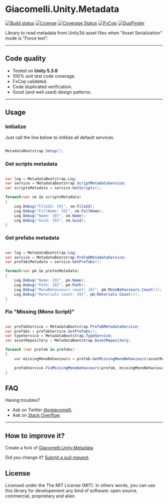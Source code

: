 # Giacomelli.Unity.Metadata

[![Build status](https://ci.appveyor.com/api/projects/status/hp51ath4ijyjf38v?svg=true)](https://ci.appveyor.com/project/giacomelli/Giacomelli.Unity.Metadata)
[![License](http://img.shields.io/:license-MIT-blue.svg)](https://raw.githubusercontent.com/giacomelli/Giacomelli.Unity.Metadata/master/LICENSE)
[![Coverage Status](https://coveralls.io/repos/giacomelli/Giacomelli.Unity.Metadata/badge.svg?branch=master&service=github)](https://coveralls.io/github/giacomelli/Giacomelli.Unity.Metadata?branch=master)
[![FxCop](http://badgessharp.apphb.com/badges/giacomelli/Giacomelli.Unity.Metadata/FxCop)](https://ci.appveyor.com/project/giacomelli/Giacomelli.Unity.Metadata/build/artifacts)
[![DupFinder](http://badgessharp.apphb.com/badges/giacomelli/Giacomelli.Unity.Metadata/DupFinder)](https://ci.appveyor.com/project/giacomelli/Giacomelli.Unity.Metadata/build/artifacts)

Library to read metadata from Unity3d asset files when "Asset Serialization" mode is "Force text".

--------

## Code quality
- Tested on **Unity 5.3.6**
- 100% unit test code coverage.
- FxCop validated.
- Code duplicated verification.
- Good (and well used) design patterns.  

--------


## Usage

### Initialize
Just call the line below to initilize all default services.

```csharp

MetadataBootstrap.Setup();

```

### Get scripts metadata
```csharp

var log = MetadataBootstrap.Log;
var service = MetadataBootstrap.ScriptMetadataService;
var scriptsMetadata = service.GetScripts();

foreach(var sm in scriptsMetadata)
{
	Log.Debug("FileId: {0}", sm.FileId);
	Log.Debug("FullName: {0}", sm.FullName);
	Log.Debug("Name: {0}", sm.Name);
	Log.Debug("Guid: {0}", sm.Guid);
}

```

### Get prefabs metadata
```csharp

var log = MetadataBootstrap.Log;
var service = MetadataBootstrap.PrefabMetadataService;
var prefabsMetadata = service.GetPrefabs();

foreach(var pm in prefasMetadata)
{
	Log.Debug("Name: {0}", pm.Name);
	Log.Debug("Path: {0}", pm.Path);
	Log.Debug("MonoBehaviours count: {0}", pm.MonoBehaviours.Count());
	Log.Debug("Materials count: {0}", pm.Materials.Count());
}

```

### Fix "Missing (Mono Script)"
```csharp

var prefabService = MetadataBootstrap.PrefabMetadataService;
var prefabs = prefabService.GetPrefabs();
var typeService = MetadataBootstrap.TypeService;
var assetRepository = MetadataBootstrap.AssetRepository;

foreach (var prefab in prefabs)
{
    var missingMonoBehaviours = prefab.GetMissingMonoBehaviours(assetRepository, typeService);

    prefabService.FixMissingMonobehaviours(prefab, missingMonoBehaviours);
}

```

## FAQ

Having troubles? 

- Ask on Twitter [@ogiacomelli](http://twitter.com/ogiacomelli).
- Ask on [Stack Overflow](http://stackoverflow.com/search?q=Giacomelli.Unity.Metadata). 
 
 --------

## How to improve it?

Create a fork of [Giacomelli.Unity.Metadata](https://github.com/giacomelli/Giacomelli.Unity.Metadata/fork). 

Did you change it? [Submit a pull request](https://github.com/giacomelli/Giacomelli.Unity.Metadata/pull/new/master).


## License
Licensed under the The MIT License (MIT).
In others words, you can use this library for developement any kind of software: open source, commercial, proprietary and alien.
